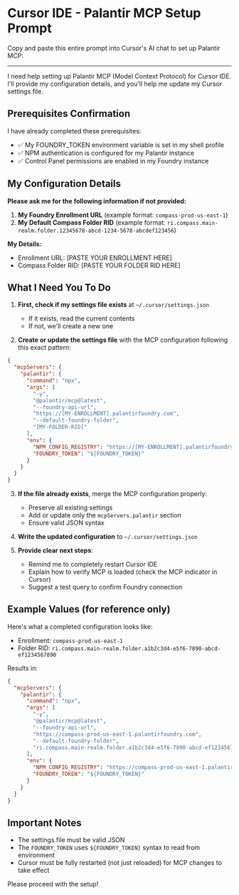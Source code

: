 # Cursor IDE - Palantir MCP Setup Prompt

Copy and paste this entire prompt into Cursor's AI chat to set up Palantir MCP:

---

I need help setting up Palantir MCP (Model Context Protocol) for Cursor IDE. I'll provide my configuration details, and you'll help me update my Cursor settings file.

## Prerequisites Confirmation
I have already completed these prerequisites:
- ✅ My FOUNDRY_TOKEN environment variable is set in my shell profile
- ✅ NPM authentication is configured for my Palantir instance
- ✅ Control Panel permissions are enabled in my Foundry instance

## My Configuration Details

**Please ask me for the following information if not provided:**
1. **My Foundry Enrollment URL** (example format: `compass-prod-us-east-1`)
2. **My Default Compass Folder RID** (example format: `ri.compass.main-realm.folder.12345678-abcd-1234-5678-abcdef123456`)

**My Details:**
- Enrollment URL: [PASTE YOUR ENROLLMENT HERE]
- Compass Folder RID: [PASTE YOUR FOLDER RID HERE]

## What I Need You To Do

1. **First, check if my settings file exists** at `~/.cursor/settings.json`
   - If it exists, read the current contents
   - If not, we'll create a new one

2. **Create or update the settings file** with the MCP configuration following this exact pattern:
```json
{
  "mcpServers": {
    "palantir": {
      "command": "npx",
      "args": [
        "-y",
        "@palantir/mcp@latest",
        "--foundry-api-url",
        "https://[MY-ENROLLMENT].palantirfoundry.com",
        "--default-foundry-folder",
        "[MY-FOLDER-RID]"
      ],
      "env": {
        "NPM_CONFIG_REGISTRY": "https://[MY-ENROLLMENT].palantirfoundry.com/artifacts/api/repositories/ri.artifacts.repository.discovered.foundry-mcp/contents/release/npm/",
        "FOUNDRY_TOKEN": "${FOUNDRY_TOKEN}"
      }
    }
  }
}
```

3. **If the file already exists**, merge the MCP configuration properly:
   - Preserve all existing settings
   - Add or update only the `mcpServers.palantir` section
   - Ensure valid JSON syntax

4. **Write the updated configuration** to `~/.cursor/settings.json`

5. **Provide clear next steps**:
   - Remind me to completely restart Cursor IDE
   - Explain how to verify MCP is loaded (check the MCP indicator in Cursor)
   - Suggest a test query to confirm Foundry connection

## Example Values (for reference only)
Here's what a completed configuration looks like:
- Enrollment: `compass-prod-us-east-1`
- Folder RID: `ri.compass.main-realm.folder.a1b2c3d4-e5f6-7890-abcd-ef1234567890`

Results in:
```json
{
  "mcpServers": {
    "palantir": {
      "command": "npx",
      "args": [
        "-y",
        "@palantir/mcp@latest",
        "--foundry-api-url",
        "https://compass-prod-us-east-1.palantirfoundry.com",
        "--default-foundry-folder",
        "ri.compass.main-realm.folder.a1b2c3d4-e5f6-7890-abcd-ef1234567890"
      ],
      "env": {
        "NPM_CONFIG_REGISTRY": "https://compass-prod-us-east-1.palantirfoundry.com/artifacts/api/repositories/ri.artifacts.repository.discovered.foundry-mcp/contents/release/npm/",
        "FOUNDRY_TOKEN": "${FOUNDRY_TOKEN}"
      }
    }
  }
}
```

## Important Notes
- The settings file must be valid JSON
- The `FOUNDRY_TOKEN` uses `${FOUNDRY_TOKEN}` syntax to read from environment
- Cursor must be fully restarted (not just reloaded) for MCP changes to take effect

Please proceed with the setup!